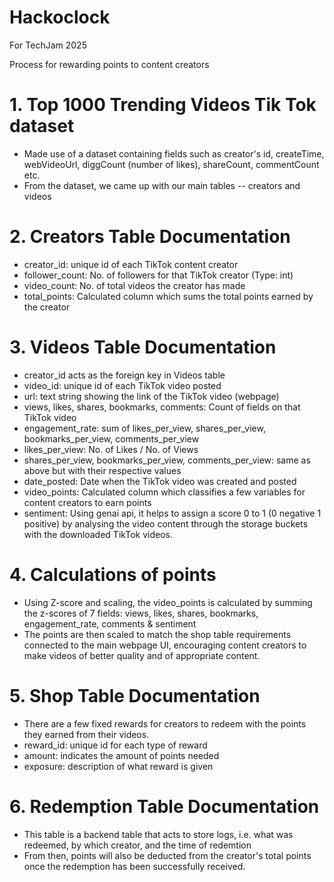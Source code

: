 # Hackoclock
For TechJam 2025

Process for rewarding points to content creators

# 1. Top 1000 Trending Videos Tik Tok dataset
- Made use of a dataset containing fields such as creator's id, createTime, webVideoUrl, diggCount (number of likes), shareCount, commentCount etc.
- From the dataset, we came up with our main tables -- creators and videos

# 2. Creators Table Documentation
- creator_id: unique id of each TikTok content creator
- follower_count: No. of followers for that TikTok creator (Type: int)
- video_count: No. of total videos the creator has made
- total_points: Calculated column which sums the total points earned by the creator

# 3. Videos Table Documentation
- creator_id acts as the foreign key in Videos table 
- video_id: unique id of each TikTok video posted
- url: text string showing the link of the TikTok video (webpage)
- views, likes, shares, bookmarks, comments: Count of fields on that TikTok video
- engagement_rate: sum of likes_per_view, shares_per_view, bookmarks_per_view, comments_per_view
- likes_per_view: No. of Likes / No. of Views
- shares_per_view, bookmarks_per_view, comments_per_view: same as above but with their respective values
- date_posted: Date when the TikTok video was created and posted
- video_points: Calculated column which classifies a few variables for content creators to earn points
- sentiment: Using genai api, it helps to assign a score 0 to 1 (0 negative 1 positive) by analysing the video content through the storage buckets with the downloaded TikTok videos. 

# 4. Calculations of points
- Using Z-score and scaling, the video_points is calculated by summing the z-scores of 7 fields: views, likes, shares, bookmarks, engagement_rate, comments & sentiment
- The points are then scaled to match the shop table requirements connected to the main webpage UI, encouraging content creators to make videos of better quality and of appropriate content.

# 5. Shop Table Documentation
- There are a few fixed rewards for creators to redeem with the points they earned from their videos.
- reward_id: unique id for each type of reward
- amount: indicates the amount of points needed
- exposure: description of what reward is given

# 6. Redemption Table Documentation
- This table is a backend table that acts to store logs, i.e. what was redeemed, by which creator, and the time of redemtion
- From then, points will also be deducted from the creator's total points once the redemption has been successfully received.


